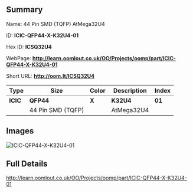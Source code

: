 

## Summary
 
Name:  44 Pin SMD (TQFP) AtMega32U4 

ID: __ICIC-QFP44-X-K32U4-01__

Hex ID: __ICSQ32U4__

WebPage: __http://learn.oomlout.co.uk/OO/Projects/oomp/part/ICIC-QFP44-X-K32U4-01__

Short URL: __http://oom.lt/ICSQ32U4__


| Type   | Size   | Color   | Description   | Index   |    
| ----- | ------   | ------   | -----   | ----   |    
| __ICIC__   					| __QFP44__   					| __X__    						| __K32U4__    					| __01__ |    
| 		| 44 Pin SMD (TQFP)	| 		| AtMega32U4	| 	|

## Images
![ICIC-QFP44-X-K32U4-01](http://oomlout.com/oomp-gen/parts/ICIC-QFP44-X-K32U4-01/ICIC-QFP44-X-K32U4-01_420.jpg)

## Full Details

 http://learn.oomlout.co.uk/OO/Projects/oomp/part/ICIC-QFP44-X-K32U4-01

